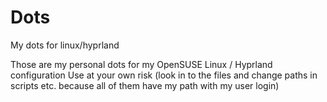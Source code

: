 # Dots
My dots for linux/hyprland

Those are my personal dots for my OpenSUSE Linux / Hyprland configuration
Use at your own risk (look in to the files and change paths in scripts etc. because all of them have my path with my user login)

